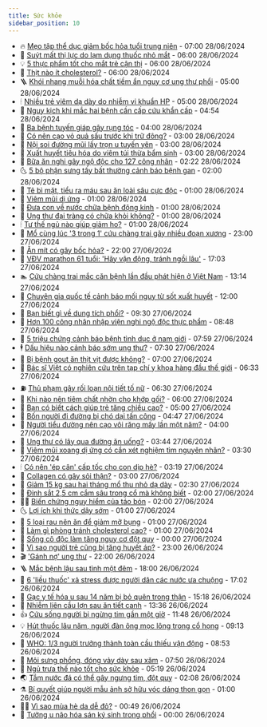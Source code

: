 ```yaml
---
title: Sức khỏe
sidebar_position: 10
---
```


<!-- vnexpress-suc-khoe:START -->
- 🔥 [Mẹo tập thể dục giảm bốc hỏa tuổi trung niên](https://vnexpress.net/meo-tap-the-duc-giam-boc-hoa-tuoi-trung-nien-4763701.html) - 07:00 28/06/2024
- 🥰 [Suýt mất thị lực do lạm dụng thuốc nhỏ mắt](https://vnexpress.net/suyt-mat-thi-luc-do-lam-dung-thuoc-nho-mat-4763784.html) - 06:00 28/06/2024
- 💡 [5 thực phẩm tốt cho mắt trẻ cận thị](https://vnexpress.net/5-thuc-pham-tot-cho-mat-tre-can-thi-4763772.html) - 06:00 28/06/2024
- 🤗 [Thịt nào ít cholesterol?](https://vnexpress.net/thit-nao-it-cholesterol-4763766.html) - 06:00 28/06/2024
- 🪜 [Khói nhang muỗi hóa chất tiềm ẩn nguy cơ ung thư phổi](https://vnexpress.net/khoi-nhang-muoi-hoa-chat-tiem-an-nguy-co-ung-thu-phoi-4763669.html) - 05:00 28/06/2024
- 🕯 [Nhiều trẻ viêm dạ dày do nhiễm vi khuẩn HP](https://vnexpress.net/nhieu-tre-viem-da-day-do-nhiem-vi-khuan-hp-4763493.html) - 05:00 28/06/2024
- 🤭 [Nguy kịch khi mắc hai bệnh cần cấp cứu khẩn cấp](https://vnexpress.net/nguy-kich-khi-mac-hai-benh-can-cap-cuu-khan-cap-4763757.html) - 04:54 28/06/2024
- 👀 [Ba bệnh tuyến giáp gây rụng tóc](https://vnexpress.net/ba-benh-tuyen-giap-gay-rung-toc-4763582.html) - 04:00 28/06/2024
- 🌋 [Có nên cạo vỏ quả sấu trước khi trữ đông?](https://vnexpress.net/co-nen-cao-vo-qua-sau-truoc-khi-tru-dong-4762496.html) - 03:00 28/06/2024
- 🫶 [Nội soi đường mũi lấy trọn u tuyến yên](https://vnexpress.net/noi-soi-duong-mui-lay-tron-u-tuyen-yen-4763478.html) - 03:00 28/06/2024
- 🦆 [Xuất huyết tiêu hóa do viêm túi thừa bẩm sinh](https://vnexpress.net/xuat-huyet-tieu-hoa-do-viem-tui-thua-bam-sinh-4763449.html) - 03:00 28/06/2024
- 🚀 [Bữa ăn nghi gây ngộ độc cho 127 công nhân](https://vnexpress.net/bua-an-nghi-gay-ngo-doc-cho-127-cong-nhan-4763665.html) - 02:22 28/06/2024
- 🌜 [5 bộ phận sưng tấy bất thường cảnh báo bệnh gan](https://vnexpress.net/5-bo-phan-sung-tay-bat-thuong-canh-bao-benh-gan-4763456.html) - 02:00 28/06/2024
- 🧰 [Tê bì mặt, tiểu ra máu sau ăn loài sâu cực độc](https://vnexpress.net/te-bi-mat-tieu-ra-mau-sau-an-loai-sau-cuc-doc-4763670.html) - 01:00 28/06/2024
- 💫 [Viêm mũi dị ứng](https://vnexpress.net/viem-mui-di-ung-4763490.html) - 01:00 28/06/2024
- 🌝 [Đưa con về nước chữa bệnh động kinh](https://vnexpress.net/dua-con-ve-nuoc-chua-benh-dong-kinh-4763484.html) - 01:00 28/06/2024
- 🗽 [Ung thư đại tràng có chữa khỏi không?](https://vnexpress.net/ung-thu-dai-trang-co-chua-khoi-khong-4763481.html) - 01:00 28/06/2024
- 🕯 [Tư thế ngủ nào giúp giảm ho?](https://vnexpress.net/tu-the-ngu-nao-giup-giam-ho-4763426.html) - 01:00 28/06/2024
- 🦅 [Mổ cùng lúc &#39;3 trong 1&#39; cứu chàng trai gãy nhiều đoạn xương](https://vnexpress.net/mo-cung-luc-3-trong-1-cuu-chang-trai-gay-nhieu-doan-xuong-4763382.html) - 23:00 27/06/2024
- 🦆 [Ăn mít có gây bốc hỏa?](https://vnexpress.net/an-mit-co-gay-boc-hoa-4763254.html) - 22:00 27/06/2024
- 🎊 [VĐV marathon 61 tuổi: &#39;Hãy vận động, tránh ngồi lâu&#39;](https://vnexpress.net/vdv-marathon-61-tuoi-hay-van-dong-tranh-ngoi-lau-4762814.html) - 17:03 27/06/2024
- 🏊 [​Cứu chàng trai mắc căn bệnh lần đầu phát hiện ở Việt Nam](https://vnexpress.net/cuu-chang-trai-mac-can-benh-lan-dau-phat-hien-o-viet-nam-4763494.html) - 13:14 27/06/2024
- 📝 [Chuyên gia quốc tế cảnh báo mối nguy từ sốt xuất huyết](https://vnexpress.net/chuyen-gia-quoc-te-canh-bao-moi-nguy-tu-sot-xuat-huyet-4762443.html) - 12:00 27/06/2024
- 💯 [Bạn biết gì về dung tích phổi?](https://vnexpress.net/ban-biet-gi-ve-dung-tich-phoi-4763378.html) - 09:30 27/06/2024
- 🌊 [Hơn 100 công nhân nhập viện nghi ngộ độc thực phẩm](https://vnexpress.net/hon-100-cong-nhan-nhap-vien-nghi-ngo-doc-thuc-pham-4763425.html) - 08:48 27/06/2024
- 🚀 [5 triệu chứng cảnh báo bệnh tình dục ở nam giới](https://vnexpress.net/5-trieu-chung-canh-bao-benh-tinh-duc-o-nam-gioi-4763239.html) - 07:59 27/06/2024
- 🕴 [Dấu hiệu nào cảnh báo sớm ung thư?](https://vnexpress.net/dau-hieu-nao-canh-bao-som-ung-thu-4763299.html) - 07:30 27/06/2024
- 🗽 [Bị bệnh gout ăn thịt vịt được không?](https://vnexpress.net/bi-benh-gout-an-thit-vit-duoc-khong-4763311.html) - 07:00 27/06/2024
- 🎡 [Bác sĩ Việt có nghiên cứu trên tạp chí y khoa hàng đầu thế giới](https://vnexpress.net/bac-si-viet-co-nghien-cuu-tren-tap-chi-y-khoa-hang-dau-the-gioi-4763269.html) - 06:33 27/06/2024
- ⛽️ [Thủ phạm gây rối loạn nội tiết tố nữ](https://vnexpress.net/thu-pham-gay-roi-loan-noi-tiet-to-nu-4763229.html) - 06:30 27/06/2024
- 🦆 [Khi nào nên tiêm chất nhờn cho khớp gối?](https://vnexpress.net/khi-nao-nen-tiem-chat-nhon-cho-khop-goi-4763264.html) - 06:00 27/06/2024
- 🤩 [Bạn có biết cách giúp trẻ tăng chiều cao?](https://vnexpress.net/ban-co-biet-cach-giup-tre-tang-chieu-cao-4763290.html) - 05:00 27/06/2024
- 🦒 [Bốn người đi đường bị chó dại tấn công](https://vnexpress.net/bon-nguoi-di-duong-bi-cho-dai-tan-cong-4763322.html) - 04:47 27/06/2024
- 💫 [Người tiểu đường nên cạo vôi răng mấy lần một năm?](https://vnexpress.net/nguoi-tieu-duong-nen-cao-voi-rang-may-lan-mot-nam-4763220.html) - 04:00 27/06/2024
- 🐘 [Ung thư có lây qua đường ăn uống?](https://vnexpress.net/ung-thu-co-lay-qua-duong-an-uong-4763213.html) - 03:44 27/06/2024
- 🚀 [Viêm mũi xoang dị ứng có cần xét nghiệm tìm nguyên nhân?](https://vnexpress.net/viem-mui-xoang-di-ung-co-can-xet-nghiem-tim-nguyen-nhan-4763199.html) - 03:30 27/06/2024
- 🕯 [Có nên &#39;ép cân&#39; cấp tốc cho con dịp hè?](https://vnexpress.net/co-nen-ep-can-cap-toc-cho-con-dip-he-4762963.html) - 03:19 27/06/2024
- 🦏 [Collagen có gây sỏi thận?](https://vnexpress.net/collagen-co-gay-soi-than-4763207.html) - 03:00 27/06/2024
- 🦄 [Giảm 15 kg sau hai tháng mổ thu nhỏ dạ dày](https://vnexpress.net/giam-15-kg-sau-hai-thang-mo-thu-nho-da-day-4763195.html) - 02:30 27/06/2024
- 🦒 [Đinh sắt 2,5 cm cắm sâu trong cổ mà không biết](https://vnexpress.net/dinh-sat-2-5-cm-cam-sau-trong-co-ma-khong-biet-4763228.html) - 02:00 27/06/2024
- 👨‍🏫 [Biến chứng nguy hiểm của táo bón](https://vnexpress.net/bien-chung-nguy-hiem-cua-tao-bon-4763035.html) - 02:00 27/06/2024
- 🌜 [Lợi ích khi thức dậy sớm](https://vnexpress.net/loi-ich-khi-thuc-day-som-4763112.html) - 01:00 27/06/2024
- 🚀 [5 loại rau nên ăn để giảm mỡ bụng](https://vnexpress.net/5-loai-rau-nen-an-de-giam-mo-bung-4763003.html) - 01:00 27/06/2024
- 💃 [Làm gì phòng tránh cholesterol cao?](https://vnexpress.net/lam-gi-phong-tranh-cholesterol-cao-4762996.html) - 01:00 27/06/2024
- 💯 [Sống cô độc làm tăng nguy cơ đột quỵ](https://vnexpress.net/song-co-doc-lam-tang-nguy-co-dot-quy-4762994.html) - 00:00 27/06/2024
- 🤔 [Vì sao người trẻ cũng bị tăng huyết áp?](https://vnexpress.net/vi-sao-nguoi-tre-cung-bi-tang-huyet-ap-4762705.html) - 23:00 26/06/2024
- 🎬 [&#39;Gánh nợ&#39; ung thư](https://vnexpress.net/ganh-no-ung-thu-4762536.html) - 22:00 26/06/2024
- 🪜 [Mắc bệnh lậu sau tình một đêm](https://vnexpress.net/mac-benh-lau-sau-tinh-mot-dem-4763065.html) - 18:00 26/06/2024
- 🦣 [6 &#39;liều thuốc&#39; xả stress được người dân các nước ưa chuộng](https://vnexpress.net/6-lieu-thuoc-xa-stress-duoc-nguoi-dan-cac-nuoc-ua-chuong-4762932.html) - 17:02 26/06/2024
- 🧐 [Gạc y tế hóa u sau 14 năm bị bỏ quên trong thận](https://vnexpress.net/gac-y-te-hoa-u-sau-14-nam-bi-bo-quen-trong-than-4763100.html) - 15:18 26/06/2024
- 🤡 [Nhiễm liên cầu lợn sau ăn tiết canh](https://vnexpress.net/nhiem-lien-cau-lon-sau-an-tiet-canh-4763086.html) - 13:36 26/06/2024
- 👍 [Cứu sống người bị ngừng tim gần một giờ](https://vnexpress.net/cuu-song-nguoi-bi-ngung-tim-gan-mot-gio-4763051.html) - 11:48 26/06/2024
- 💡 [Hút thuốc lâu năm, người đàn ông mọc lông trong cổ họng](https://vnexpress.net/hut-thuoc-lau-nam-nguoi-dan-ong-moc-long-trong-co-hong-4762964.html) - 09:13 26/06/2024
- 💯 [WHO: 1/3 người trưởng thành toàn cầu thiếu vận động](https://vnexpress.net/who-1-3-nguoi-truong-thanh-toan-cau-thieu-van-dong-4762950.html) - 08:53 26/06/2024
- 🧠 [Môi sưng phồng, đóng vảy dày sau xăm](https://vnexpress.net/moi-sung-phong-dong-vay-day-sau-xam-4762898.html) - 07:50 26/06/2024
- 🎡 [Ngủ trưa thế nào tốt cho sức khỏe](https://vnexpress.net/ngu-trua-the-nao-tot-cho-suc-khoe-4762701.html) - 05:19 26/06/2024
- 🌏 [Tắm nước đá có thể gây ngưng tim, đột quỵ](https://vnexpress.net/tam-nuoc-da-co-the-gay-ngung-tim-dot-quy-4762632.html) - 02:08 26/06/2024
- ⚗️ [Bí quyết giúp người mẫu ảnh sở hữu vóc dáng thon gọn](https://vnexpress.net/bi-quyet-giup-nguoi-mau-anh-so-huu-voc-dang-thon-gon-4762439.html) - 01:00 26/06/2024
- 👨‍🏫 [Vì sao mùa hè da dễ đỏ?](https://vnexpress.net/vi-sao-mua-he-da-de-do-4762590.html) - 00:49 26/06/2024
- 🤖 [Tưởng u não hóa sán ký sinh trong phổi](https://vnexpress.net/tuong-u-nao-hoa-san-ky-sinh-trong-phoi-4762427.html) - 00:00 26/06/2024<!-- vnexpress-suc-khoe:END -->
